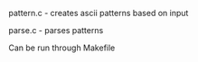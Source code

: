 pattern.c - creates ascii patterns based on input

parse.c - parses patterns

Can be run through Makefile
